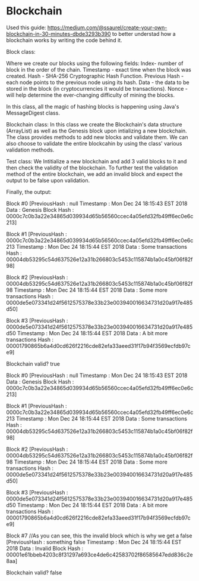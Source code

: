 # Blockchain
Used this guide: https://medium.com/@ssaurel/create-your-own-blockchain-in-30-minutes-dbde3293b390
to better understad how a blockchain works by writing the code behind it.

Block class:

  Where we create our blocks using the following fields:
    Index- number of block in the order of the chain.
    Timestamp - exact time when the block was created.
    Hash - SHA-256 Cryptographic Hash Function.
    Previous Hash - each node points to the previous node using its hash.
    Data - the data to be stored in the block (in cryptocurrencies it would be transactions).
    Nonce - will help determine the ever-changing difficulty of mining the blocks.

  In this class, all the magic of hashing blocks is happening using Java's MessageDigest class. 

Blockchain class:
  In this class we create the Blockchain's data structure (ArrayList<Block>) as well as the Genesis block upon intializing a new blockchain.
  The class provides methods to add new blocks and validate them. We can also choose to validate the entire blockcahin by using the class' various validation methods.
  
Test class:
  We Intitialize a new blockchain and add 3 valid blocks to it and then check the validity of the blockchain.
  To further test the validation method of the entire blockchain, we add an invalid block and expect the output to be false upon validation.
  
Finally, the output: 
  
Block #0
[PreviousHash : null
Timestamp : Mon Dec 24 18:15:43 EST 2018
Data : Genesis Block
Hash : 0000c7c0b3a22e34865d039934d65b56560ccec4a05efd32fb49ff6ec0e6c213]

Block #1
[PreviousHash : 0000c7c0b3a22e34865d039934d65b56560ccec4a05efd32fb49ff6ec0e6c213
Timestamp : Mon Dec 24 18:15:44 EST 2018
Data : Some transactions
Hash : 00004db53295c54d637526e12a31b266803c5453c115874b1a0c45bf06f82f98]

Block #2
[PreviousHash : 00004db53295c54d637526e12a31b266803c5453c115874b1a0c45bf06f82f98
Timestamp : Mon Dec 24 18:15:44 EST 2018
Data : Some more transactions
Hash : 0000de5e073341d24f5612575378e33b23e003940016634731d20a917e485d50]

Block #3
[PreviousHash : 0000de5e073341d24f5612575378e33b23e003940016634731d20a917e485d50
Timestamp : Mon Dec 24 18:15:44 EST 2018
Data : A bit more transactions
Hash : 00001790865b6a4d0cd626f2216cde82efa33aeed31f17b94f3569ecfdb97ce9]


Blockchain valid? true

Block #0
[PreviousHash : null
Timestamp : Mon Dec 24 18:15:43 EST 2018
Data : Genesis Block
Hash : 0000c7c0b3a22e34865d039934d65b56560ccec4a05efd32fb49ff6ec0e6c213]

Block #1
[PreviousHash : 0000c7c0b3a22e34865d039934d65b56560ccec4a05efd32fb49ff6ec0e6c213
Timestamp : Mon Dec 24 18:15:44 EST 2018
Data : Some transactions
Hash : 00004db53295c54d637526e12a31b266803c5453c115874b1a0c45bf06f82f98]

Block #2
[PreviousHash : 00004db53295c54d637526e12a31b266803c5453c115874b1a0c45bf06f82f98
Timestamp : Mon Dec 24 18:15:44 EST 2018
Data : Some more transactions
Hash : 0000de5e073341d24f5612575378e33b23e003940016634731d20a917e485d50]

Block #3
[PreviousHash : 0000de5e073341d24f5612575378e33b23e003940016634731d20a917e485d50
Timestamp : Mon Dec 24 18:15:44 EST 2018
Data : A bit more transactions
Hash : 00001790865b6a4d0cd626f2216cde82efa33aeed31f17b94f3569ecfdb97ce9]

Block #7                                               //As you can see, this the invalid block which is why we get a false
[PreviousHash : something false
Timestamp : Mon Dec 24 18:15:44 EST 2018
Data : Invalid Block
Hash : 00001e61bbeb4203c8f31297a693ce4de6c42583702f86585647edd836c2e8aa]


Blockchain valid? false


